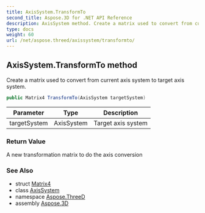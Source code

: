 ```yaml
---
title: AxisSystem.TransformTo
second_title: Aspose.3D for .NET API Reference
description: AxisSystem method. Create a matrix used to convert from current axis system to target axis system
type: docs
weight: 60
url: /net/aspose.threed/axissystem/transformto/
---
```

## AxisSystem.TransformTo method

Create a matrix used to convert from current axis system to target axis system.

```csharp
public Matrix4 TransformTo(AxisSystem targetSystem)
```

| Parameter | Type | Description |
| --- | --- | --- |
| targetSystem | AxisSystem | Target axis system |

### Return Value

A new transformation matrix to do the axis conversion

### See Also

* struct [Matrix4](../../../aspose.threed.utilities/matrix4/)
* class [AxisSystem](../)
* namespace [Aspose.ThreeD](../../../aspose.threed/)
* assembly [Aspose.3D](../../../)



